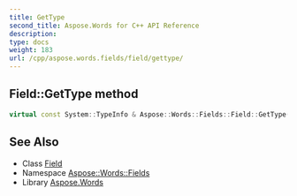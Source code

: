 ```yaml
---
title: GetType
second_title: Aspose.Words for C++ API Reference
description: 
type: docs
weight: 183
url: /cpp/aspose.words.fields/field/gettype/
---
```

## Field::GetType method




```cpp
virtual const System::TypeInfo & Aspose::Words::Fields::Field::GetType() const override
```

## See Also

* Class [Field](../)
* Namespace [Aspose::Words::Fields](../../)
* Library [Aspose.Words](../../../)
